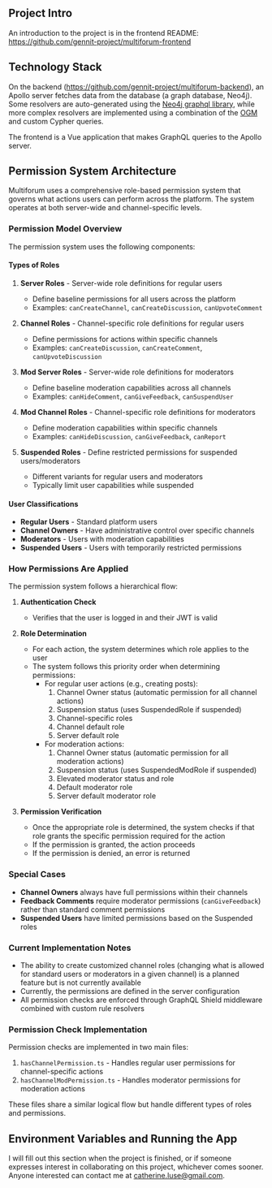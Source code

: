 ## Project Intro

An introduction to the project is in the frontend README: https://github.com/gennit-project/multiforum-frontend

## Technology Stack

On the backend (https://github.com/gennit-project/multiforum-backend), an Apollo server fetches data from the database (a graph database, Neo4j). Some resolvers are auto-generated using the [Neo4j graphql library](https://neo4j.com/docs/graphql/current/), while more complex resolvers are implemented using a combination of the [OGM](https://neo4j.com/docs/graphql/current/ogm/) and custom Cypher queries.

The frontend is a Vue application that makes GraphQL queries to the Apollo server.

## Permission System Architecture

Multiforum uses a comprehensive role-based permission system that governs what actions users can perform across the platform. The system operates at both server-wide and channel-specific levels.

### Permission Model Overview

The permission system uses the following components:

#### Types of Roles

1. **Server Roles** - Server-wide role definitions for regular users
   - Define baseline permissions for all users across the platform
   - Examples: `canCreateChannel`, `canCreateDiscussion`, `canUpvoteComment`

2. **Channel Roles** - Channel-specific role definitions for regular users
   - Define permissions for actions within specific channels
   - Examples: `canCreateDiscussion`, `canCreateComment`, `canUpvoteDiscussion`

3. **Mod Server Roles** - Server-wide role definitions for moderators
   - Define baseline moderation capabilities across all channels
   - Examples: `canHideComment`, `canGiveFeedback`, `canSuspendUser`

4. **Mod Channel Roles** - Channel-specific role definitions for moderators
   - Define moderation capabilities within specific channels
   - Examples: `canHideDiscussion`, `canGiveFeedback`, `canReport`

5. **Suspended Roles** - Define restricted permissions for suspended users/moderators
   - Different variants for regular users and moderators
   - Typically limit user capabilities while suspended

#### User Classifications

- **Regular Users** - Standard platform users
- **Channel Owners** - Have administrative control over specific channels
- **Moderators** - Users with moderation capabilities
- **Suspended Users** - Users with temporarily restricted permissions

### How Permissions Are Applied

The permission system follows a hierarchical flow:

1. **Authentication Check**
   - Verifies that the user is logged in and their JWT is valid

2. **Role Determination**
   - For each action, the system determines which role applies to the user
   - The system follows this priority order when determining permissions:
     - For regular user actions (e.g., creating posts):
       1. Channel Owner status (automatic permission for all channel actions)
       2. Suspension status (uses SuspendedRole if suspended)
       3. Channel-specific roles
       4. Channel default role
       5. Server default role
     - For moderation actions:
       1. Channel Owner status (automatic permission for all moderation actions)
       2. Suspension status (uses SuspendedModRole if suspended)
       3. Elevated moderator status and role
       4. Default moderator role
       5. Server default moderator role

3. **Permission Verification**
   - Once the appropriate role is determined, the system checks if that role grants the specific permission required for the action
   - If the permission is granted, the action proceeds
   - If the permission is denied, an error is returned

### Special Cases

- **Channel Owners** always have full permissions within their channels
- **Feedback Comments** require moderator permissions (`canGiveFeedback`) rather than standard comment permissions
- **Suspended Users** have limited permissions based on the Suspended roles

### Current Implementation Notes

- The ability to create customized channel roles (changing what is allowed for standard users or moderators in a given channel) is a planned feature but is not currently available
- Currently, the permissions are defined in the server configuration
- All permission checks are enforced through GraphQL Shield middleware combined with custom rule resolvers

### Permission Check Implementation

Permission checks are implemented in two main files:

1. `hasChannelPermission.ts` - Handles regular user permissions for channel-specific actions
2. `hasChannelModPermission.ts` - Handles moderator permissions for moderation actions

These files share a similar logical flow but handle different types of roles and permissions.

## Environment Variables and Running the App

I will fill out this section when the project is finished, or if someone expresses interest in collaborating on this project, whichever comes sooner. Anyone interested can contact me at catherine.luse@gmail.com.
